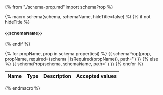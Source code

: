 {% from "./schema-prop.md" import schemaProp %}

{% macro schema(schema, schemaName, hideTitle=false) %}
{% if not hideTitle %}
#### {{schemaName}}
{% endif %}

<table>
  <thead>
    <tr>
      <th>Name</th>
      <th>Type</th>
      <th>Description</th>
      <th>Accepted values</th>
    </tr>
  </thead>
  <tbody>
    {% for propName, prop in schema.properties() %}
      {{ schemaProp(prop, propName, required=(schema | isRequired(propName)), path='') }}
    {% else %}
      {{ schemaProp(schema, schemaName,  path='') }}
    {% endfor %}
  </tbody>
</table>
{% endmacro %}
